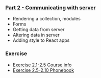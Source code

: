 ### [Part 2 - Communicating with server](https://fullstackopen.com/en/part2)
- Rendering a collection, modules
- Forms
- Getting data from server
- Altering data in server
- Adding style to React apps

### Exercise
* [Exercise 2.1-2.5 Course info](https://github.com/owenip/full-stack-open/tree/main/Part2/courseinfo)
* [Exercise 2.5-2.10 Phonebook](https://github.com/owenip/full-stack-open/tree/main/Part2/phonebook)